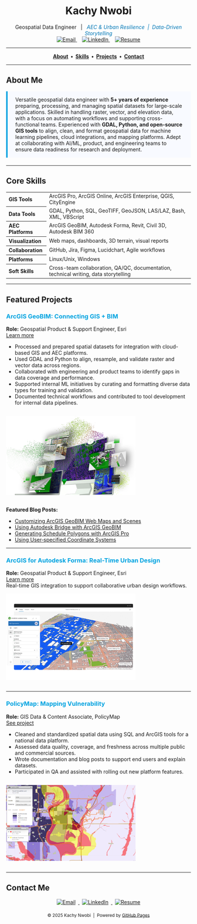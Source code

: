 <!-- ![Portfolio Banner](image/banner.png) -->

<h1 align="center">Kachy Nwobi</h1>
<p align="center">
Geospatial Data Engineer &nbsp;&nbsp;|&nbsp;&nbsp; <em style="color:#0077b6;">AEC & Urban Resilience&nbsp;&nbsp;|&nbsp;&nbsp;Data-Driven Storytelling</em>  
<br>
<a href="mailto:kachynwobi@gmail.com" style="margin: 0 0.5em;">
  <img src="https://img.shields.io/badge/Email-00a3e0?style=flat-square&logo=gmail&logoColor=white" alt="Email">
</a>
<a href="https://www.linkedin.com/in/kachy-nwobi-3463b64a/" style="margin: 0 0.5em;">
  <img src="https://img.shields.io/badge/LinkedIn-0077b5?style=flat-square&logo=linkedin&logoColor=white" alt="LinkedIn">
</a>
<a href="https://github.com/Kachynwobi/kachynwobi_portfolio/blob/main/image/Kachy_Nwobi_Resume_GDE.pdf" style="margin: 0 0.5em;">
  <img src="https://img.shields.io/badge/Resume-555?style=flat-square&logo=read-the-docs&logoColor=white" alt="Resume">
</a>

</p>

---

<p align="center">
  <b>
    <a href="#about-me">About</a> &nbsp;•&nbsp;
    <a href="#core-skills">Skills</a> &nbsp;•&nbsp;
    <a href="#featured-projects">Projects</a> &nbsp;•&nbsp;
    <a href="#connect-with-me">Contact</a>
  </b>
</p>

---

##  About Me
<span id="about-me"></span>

<div style="background: #f8faff; border-left: 4px solid #00a3e0; padding: 1em 1.5em; margin-bottom: 1.5em;">
Versatile geospatial data engineer with <strong>5+ years of experience</strong> preparing, processing, and managing spatial datasets for large-scale applications. Skilled in handling raster, vector, and elevation data, with a focus on automating workflows and supporting cross-functional teams. Experienced with <strong>GDAL, Python, and open-source GIS tools</strong> to align, clean, and format geospatial data for machine learning pipelines, cloud integrations, and mapping platforms. Adept at collaborating with AI/ML, product, and engineering teams to ensure data readiness for research and deployment.
</div>

---

##  Core Skills
<span id="core-skills"></span>

<table>
  <tr>
    <th align="left">GIS Tools</th>
    <td>ArcGIS Pro, ArcGIS Online, ArcGIS Enterprise, QGIS, CityEngine</td>
  </tr>
  <tr>
    <th align="left">Data Tools</th>
    <td>GDAL, Python, SQL, GeoTIFF, GeoJSON, LAS/LAZ, Bash, XML, VBScript</td>
  </tr>
  <tr>
    <th align="left">AEC Platforms</th>
    <td>ArcGIS GeoBIM, Autodesk Forma, Revit, Civil 3D, Autodesk BIM 360</td>
  </tr>
  <tr>
    <th align="left">Visualization</th>
    <td>Web maps, dashboards, 3D terrain, visual reports</td>
  </tr>
  <tr>
    <th align="left">Collaboration</th>
    <td>GitHub, Jira, Figma, Lucidchart, Agile workflows</td>
  </tr>
  <tr>
    <th align="left">Platforms</th>
    <td>Linux/Unix, Windows</td>
  </tr>
  <tr>
    <th align="left">Soft Skills</th>
    <td>Cross-team collaboration, QA/QC, documentation, technical writing, data storytelling</td>
  </tr>
</table>

---
##  Featured Projects

### <span style="color:#00a3e0">ArcGIS GeoBIM: Connecting GIS + BIM</span>  
**Role:** Geospatial Product & Support Engineer, Esri  
[Learn more](https://www.esri.com/en-us/arcgis/products/arcgis-geobim/overview)  
- Processed and prepared spatial datasets for integration with cloud-based GIS and AEC platforms.
- Used GDAL and Python to align, resample, and validate raster and vector data across regions.
- Collaborated with engineering and product teams to identify gaps in data coverage and performance.
- Supported internal ML initiatives by curating and formatting diverse data types for training and validation.
- Documented technical workflows and contributed to tool development for internal data pipelines.

<img src="image/arcgis-geobim.png" alt="ArcGIS GeoBIM" width="70%" style="margin:1em 0;"/>

**Featured Blog Posts:**  
- [Customizing ArcGIS GeoBIM Web Maps and Scenes](https://www.esri.com/arcgis-blog/products/arcgis-geobim/3d-gis/customizing-arcgis-geobim-web-maps-and-scenes/)  
- [Using Autodesk Bridge with ArcGIS GeoBIM](https://www.esri.com/arcgis-blog/products/arcgis-geobim/3d-gis/using-autodesk-bridge-with-arcgis-geobim/)  
- [Generating Schedule Polygons with ArcGIS Pro](https://www.esri.com/arcgis-blog/products/arcgis-pro/3d-gis/generating-schedule-polygons-in-arcgis-pro/)  
- [Using User‑specified Coordinate Systems](https://www.esri.com/arcgis-blog/products/arcgis-geobim/3d-gis/using-user-specified-coordinate-systems-in-arcgis-geobim/)  

---

### <span style="color:#00a3e0">ArcGIS for Autodesk Forma: Real-Time Urban Design</span>  
**Role:** Geospatial Product & Support Engineer, Esri  
[Learn more](https://www.esri.com/en-us/arcgis/products/arcgis-for-autodesk-forma/overview)  
Real-time GIS integration to support collaborative urban design workflows.  
<img src="image/arcgisforautodeskforma.png" alt="ArcGIS for Autodesk Forma" width="70%" style="margin:1em 0;"/>

---

### <span style="color:#00a3e0">PolicyMap: Mapping Vulnerability</span>  
**Role:** GIS Data & Content Associate, PolicyMap  
[See project](https://policymap.wpengine.com/blog/the-midwest-floods-and-socially-vulnerable-populations)  
- Cleaned and standardized spatial data using SQL and ArcGIS tools for a national data platform.
- Assessed data quality, coverage, and freshness across multiple public and commercial sources.
- Wrote documentation and blog posts to support end users and explain datasets.
- Participated in QA and assisted with rolling out new platform features.  
<img src="image/policymap_project.png" alt="PolicyMap Midwest Floods" width="70%" style="margin:1em 0;"/>

---

##  Contact Me
<span id="connect-with-me"></span>

<div align="center">

<a href="mailto:kachynwobi@gmail.com">
  <img src="https://img.shields.io/badge/email-00a3e0?logo=gmail&logoColor=white&style=for-the-badge" alt="Email" style="margin: 0 0.5em;">
</a>
<a href="https://www.linkedin.com/in/kachy-nwobi-3463b64a/">
  <img src="https://img.shields.io/badge/linkedin-0077b5?logo=linkedin&logoColor=white&style=for-the-badge" alt="LinkedIn" style="margin: 0 0.5em;">
</a>
<a href="image/Kachy_Nwobi_Resume_GDE.pdf">
  <img src="https://img.shields.io/badge/resume-view-6c757d?style=for-the-badge" alt="Resume" style="margin: 0 0.5em;">
</a>

</div>

<p align="center">
  <sub>© 2025 Kachy Nwobi &nbsp;|&nbsp; Powered by <a href="https://pages.github.com/">GitHub Pages</a></sub>
</p>
